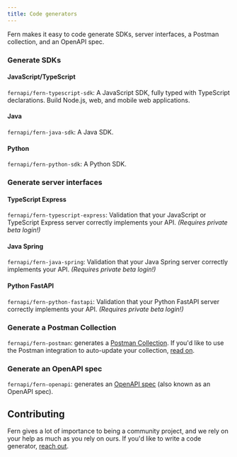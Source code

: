 ```yaml
---
title: Code generators
---
```


Fern makes it easy to code generate SDKs, server interfaces, a Postman collection, and an OpenAPI spec.

### Generate SDKs

#### JavaScript/TypeScript

`fernapi/fern-typescript-sdk`: A JavaScript SDK, fully typed with TypeScript declarations. Build Node.js, web, and mobile web applications.

#### Java

`fernapi/fern-java-sdk`: A Java SDK.

#### Python

`fernapi/fern-python-sdk`: A Python SDK.

### Generate server interfaces

#### TypeScript Express

`fernapi/fern-typescript-express`: Validation that your JavaScript or TypeScript Express server correctly implements your API. _(Requires private beta login!)_

#### Java Spring

`fernapi/fern-java-spring`: Validation that your Java Spring server correctly implements your API. _(Requires private beta login!)_

#### Python FastAPI

`fernapi/fern-python-fastapi`: Validation that your Python FastAPI server correctly implements your API. _(Requires private beta login!)_

### Generate a Postman Collection

`fernapi/fern-postman`: generates a [Postman Collection](https://www.postman.com/collection). If you'd like to use the Postman integration to auto-update your collection, [read on](../features/postman.md).

### Generate an OpenAPI spec

`fernapi/fern-openapi`: generates an [OpenAPI spec](https://swagger.io/resources/open-api/) (also known as an OpenAPI spec).

## Contributing

Fern gives a lot of importance to being a community project, and we rely on your help as much as you rely on ours. If you'd like to write a code generator, [reach out](mailto:hey@buildwithfern.com?subject=I'm%20interested%20in%20writing%20a%20code%20generator).
